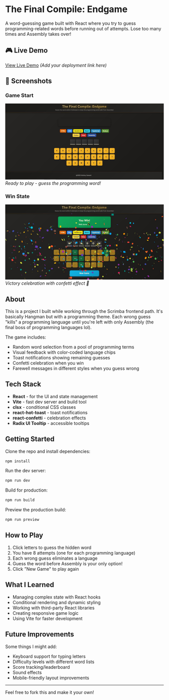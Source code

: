 # The Final Compile: Endgame

A word-guessing game built with React where you try to guess programming-related words before running out of attempts. Lose too many times and Assembly takes over!

## 🎮 Live Demo

[View Live Demo](#) *(Add your deployment link here)*

## 📸 Screenshots

### Game Start
![Game Start](./public/Endgame%20start.JPG)
*Ready to play - guess the programming word!*

### Win State
![Win State with Confetti](./public/Endgame%20win.JPG)
*Victory celebration with confetti effect 🎉*

## About

This is a project I built while working through the Scrimba frontend path. It's basically Hangman but with a programming theme. Each wrong guess "kills" a programming language until you're left with only Assembly (the final boss of programming languages lol).

The game includes:
- Random word selection from a pool of programming terms
- Visual feedback with color-coded language chips
- Toast notifications showing remaining guesses
- Confetti celebration when you win
- Farewell messages in different styles when you guess wrong

## Tech Stack

- **React** - for the UI and state management
- **Vite** - fast dev server and build tool
- **clsx** - conditional CSS classes
- **react-hot-toast** - toast notifications
- **react-confetti** - celebration effects
- **Radix UI Tooltip** - accessible tooltips

## Getting Started

Clone the repo and install dependencies:

```bash
npm install
```

Run the dev server:

```bash
npm run dev
```

Build for production:

```bash
npm run build
```

Preview the production build:

```bash
npm run preview
```

## How to Play

1. Click letters to guess the hidden word
2. You have 8 attempts (one for each programming language)
3. Each wrong guess eliminates a language
4. Guess the word before Assembly is your only option!
5. Click "New Game" to play again

## What I Learned

- Managing complex state with React hooks
- Conditional rendering and dynamic styling
- Working with third-party React libraries
- Creating responsive game logic
- Using Vite for faster development

## Future Improvements

Some things I might add:
- Keyboard support for typing letters
- Difficulty levels with different word lists
- Score tracking/leaderboard
- Sound effects
- Mobile-friendly layout improvements

---

Feel free to fork this and make it your own!
